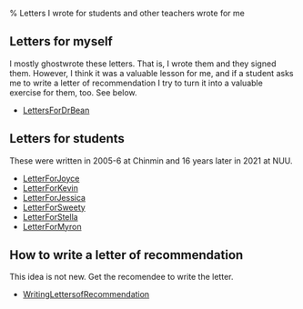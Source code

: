 %  Letters I wrote for students and other teachers wrote for me

## Letters for myself

I mostly ghostwrote these letters. That is, I wrote them and they signed them. However, I think it was a valuable lesson for me, and if a student asks me to write a letter of recommendation I try to turn it into a valuable exercise for them, too. See below.

- [LettersForDrBean](LettersForDrBean.html)

## Letters for students

These were written in 2005-6 at Chinmin and 16 years later in 2021 at NUU.

-   [LetterForJoyce](LetterForJoyce.html)
-   [LetterForKevin](LetterForKevin.html)
-   [LetterForJessica](LetterForJessica.html)
-   [LetterForSweety](LetterForSweety.html)
-   [LetterForStella](LetterForStella.html)
-   [LetterForMyron](LetterForMyron.html)

## How to write a letter of recommendation

This idea is not new. Get the recomendee to write the letter.

- [WritingLettersofRecommendation](WritingLettersofRecommendation.html)
